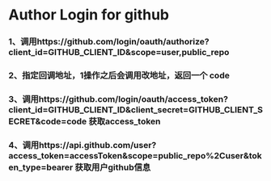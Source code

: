 # Author Login for github

### 1、调用https://github.com/login/oauth/authorize?client_id=GITHUB_CLIENT_ID&scope=user,public_repo

### 2、指定回调地址，1操作之后会调用改地址，返回一个 code

### 3、调用https://github.com/login/oauth/access_token?client_id=GITHUB_CLIENT_ID&client_secret=GITHUB_CLIENT_SECRET&code=code 获取access_token

### 4、调用https://api.github.com/user?access_token=accessToken&scope=public_repo%2Cuser&token_type=bearer 获取用户github信息
